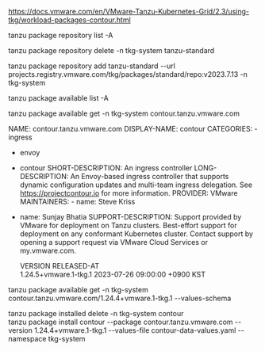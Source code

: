 https://docs.vmware.com/en/VMware-Tanzu-Kubernetes-Grid/2.3/using-tkg/workload-packages-contour.html

tanzu package repository list -A 

tanzu package repository delete -n tkg-system tanzu-standard 

tanzu package repository add tanzu-standard --url projects.registry.vmware.com/tkg/packages/standard/repo:v2023.7.13 -n tkg-system

tanzu package available list -A  

tanzu package available get -n tkg-system  contour.tanzu.vmware.com


NAME:                   contour.tanzu.vmware.com
DISPLAY-NAME:           contour
CATEGORIES:             - ingress
- envoy
- contour
SHORT-DESCRIPTION:      An ingress controller
LONG-DESCRIPTION:       An Envoy-based ingress controller that supports dynamic configuration updates
and multi-team ingress delegation. See https://projectcontour.io for more
information.
PROVIDER:               VMware
MAINTAINERS:            - name: Steve Kriss
- name: Sunjay Bhatia
SUPPORT-DESCRIPTION:    Support provided by VMware for deployment on Tanzu clusters. Best-effort support
for deployment on any conformant Kubernetes cluster. Contact support by opening
a support request via VMware Cloud Services or my.vmware.com.

  VERSION                RELEASED-AT                    
  1.24.5+vmware.1-tkg.1  2023-07-26 09:00:00 +0900 KST  



tanzu package available get -n tkg-system  contour.tanzu.vmware.com/1.24.4+vmware.1-tkg.1 --values-schema




tanzu package installed delete -n tkg-system contour   
tanzu package install contour --package contour.tanzu.vmware.com --version 1.24.4+vmware.1-tkg.1  --values-file contour-data-values.yaml --namespace tkg-system


